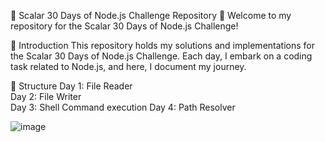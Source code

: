 🚀 Scalar 30 Days of Node.js Challenge Repository 🚀
Welcome to my repository for the Scalar 30 Days of Node.js Challenge!

🌟 Introduction
This repository holds my solutions and implementations for the Scalar 30 Days of Node.js Challenge. Each day, I embark on a coding task related to Node.js, and here, I document my journey.

📂 Structure
Day 1: File Reader  <br>
Day 2: File Writer   <br>
Day 3: Shell Command execution
Day 4: Path Resolver

![image](https://github.com/psanthosh07/30_days_of_nodejs/assets/58479203/3598e060-9d9b-4dee-b585-d4c9d5646cff)

